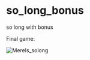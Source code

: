 # so_long_bonus
so long with bonus

Final game:

![Merels_solong](https://user-images.githubusercontent.com/66631781/185382648-a58b39fb-bec0-4f42-9e7c-3a75c1f0849a.gif)
